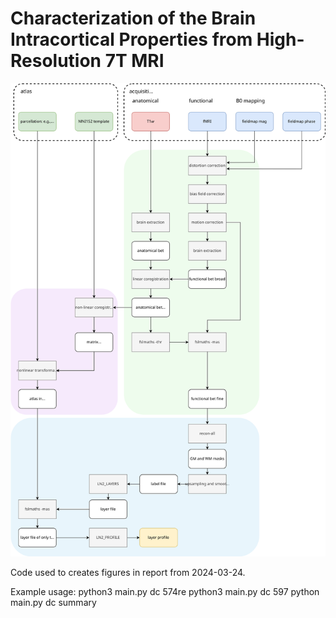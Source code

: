 
# Characterization of the Brain Intracortical Properties from High-Resolution 7T MRI #
![](schematic.svg)

Code used to creates figures in report from 2024-03-24.


Example usage:
python3 main.py dc 574re
python3 main.py dc 597
python main.py dc summary
